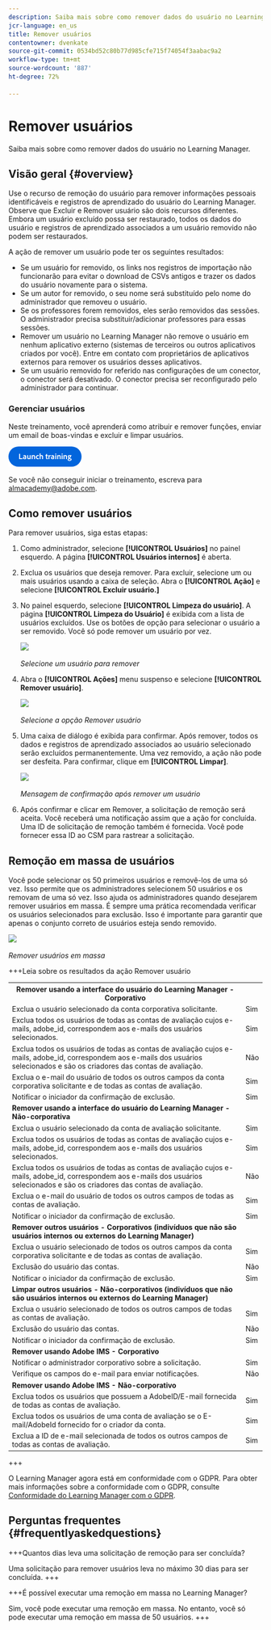```yaml
---
description: Saiba mais sobre como remover dados do usuário no Learning Manager.
jcr-language: en_us
title: Remover usuários
contentowner: dvenkate
source-git-commit: 0534bd52c80b77d985cfe715f74054f3aabac9a2
workflow-type: tm+mt
source-wordcount: '887'
ht-degree: 72%

---
```




# Remover usuários

Saiba mais sobre como remover dados do usuário no Learning Manager.

## Visão geral {#overview}

Use o recurso de remoção do usuário para remover informações pessoais identificáveis e registros de aprendizado do usuário do Learning Manager. Observe que Excluir e Remover usuário são dois recursos diferentes. Embora um usuário excluído possa ser restaurado, todos os dados do usuário e registros de aprendizado associados a um usuário removido não podem ser restaurados.

A ação de remover um usuário pode ter os seguintes resultados:

* Se um usuário for removido, os links nos registros de importação não funcionarão para evitar o download de CSVs antigos e trazer os dados do usuário novamente para o sistema.
* Se um autor for removido, o seu nome será substituído pelo nome do administrador que removeu o usuário.
* Se os professores forem removidos, eles serão removidos das sessões. O administrador precisa substituir/adicionar professores para essas sessões.
* Remover um usuário no Learning Manager não remove o usuário em nenhum aplicativo externo (sistemas de terceiros ou outros aplicativos criados por você). Entre em contato com proprietários de aplicativos externos para remover os usuários desses aplicativos.
* Se um usuário removido for referido nas configurações de um conector, o conector será desativado. O conector precisa ser reconfigurado pelo administrador para continuar.

### Gerenciar usuários

Neste treinamento, você aprenderá como atribuir e remover funções, enviar um email de boas-vindas e excluir e limpar usuários.

[![botão](assets/launch-training-button.png)](https://learningmanager.adobe.com/app/learner?accountId=98632&amp;sdid=4X3B8VJ2&amp;mv=display&amp;mv2=display#/course/7555586)

Se você não conseguir iniciar o treinamento, escreva para <almacademy@adobe.com>.

## Como remover usuários

Para remover usuários, siga estas etapas:

1. Como administrador, selecione **[!UICONTROL Usuários]** no painel esquerdo. A página **[!UICONTROL Usuários internos]** é aberta.
1. Exclua os usuários que deseja remover. Para excluir, selecione um ou mais usuários usando a caixa de seleção. Abra o **[!UICONTROL Ação]** e selecione **[!UICONTROL Excluir usuário.]**
1. No painel esquerdo, selecione **[!UICONTROL Limpeza do usuário]**. A página **[!UICONTROL Limpeza do Usuário]** é exibida com a lista de usuários excluídos. Use os botões de opção para selecionar o usuário a ser removido. Você só pode remover um usuário por vez.

   ![](assets/purge-1.png)

   *Selecione um usuário para remover*

1. Abra o **[!UICONTROL Ações]** menu suspenso e selecione **[!UICONTROL Remover usuário]**.

   ![](assets/purge-2.png)

   *Selecione a opção Remover usuário*

1. Uma caixa de diálogo é exibida para confirmar. Após remover, todos os dados e registros de aprendizado associados ao usuário selecionado serão excluídos permanentemente. Uma vez removido, a ação não pode ser desfeita. Para confirmar, clique em **[!UICONTROL Limpar]**.

   ![](assets/purge-3.png)

   *Mensagem de confirmação após remover um usuário*

1. Após confirmar e clicar em Remover, a solicitação de remoção será aceita. Você receberá uma notificação assim que a ação for concluída. Uma ID de solicitação de remoção também é fornecida. Você pode fornecer essa ID ao CSM para rastrear a solicitação.

## Remoção em massa de usuários

Você pode selecionar os 50 primeiros usuários e removê-los de uma só vez. Isso permite que os administradores selecionem 50 usuários e os removam de uma só vez. Isso ajuda os administradores quando desejarem remover usuários em massa. É sempre uma prática recomendada verificar os usuários selecionados para exclusão. Isso é importante para garantir que apenas o conjunto correto de usuários esteja sendo removido.

![](assets/bulk-purge-users.png)

*Remover usuários em massa*

+++Leia sobre os resultados da ação Remover usuário

<table>
 <tbody>
  <tr>
   <th><strong>Remover usando a interface do usuário do Learning Manager - Corporativo</strong></th>
   <th> </th>
  </tr>
  <tr>
   <td>Exclua o usuário selecionado da conta corporativa solicitante.<br></td>
   <td>Sim</td>
  </tr>
  <tr>
   <td>Exclua todos os usuários de todas as contas de avaliação cujos e-mails, adobe_id, correspondem aos e-mails dos usuários selecionados.</td>
   <td>Sim</td>
  </tr>
  <tr>
   <td>Exclua todos os usuários de todas as contas de avaliação cujos e-mails, adobe_id, correspondem aos e-mails dos usuários selecionados e são os criadores das contas de avaliação.</td>
   <td>Não</td>
  </tr>
  <tr>
   <td>Exclua o e-mail do usuário de todos os outros campos da conta corporativa solicitante e de todas as contas de avaliação.</td>
   <td>Sim</td>
  </tr>
  <tr>
   <td>Notificar o iniciador da confirmação de exclusão.</td>
   <td>Sim</td>
  </tr>
  <tr>
   <td><strong>Remover usando a interface do usuário do Learning Manager - Não-corporativa</strong></td>
   <td> </td>
  </tr>
  <tr>
   <td>Exclua o usuário selecionado da conta de avaliação solicitante.</td>
   <td>Sim</td>
  </tr>
  <tr>
   <td>Exclua todos os usuários de todas as contas de avaliação cujos e-mails, adobe_id, correspondem aos e-mails dos usuários selecionados.</td>
   <td>Sim</td>
  </tr>
  <tr>
   <td>Exclua todos os usuários de todas as contas de avaliação cujos e-mails, adobe_id, correspondem aos e-mails dos usuários selecionados e são os criadores das contas de avaliação.</td>
   <td>Não</td>
  </tr>
  <tr>
   <td>Exclua o e-mail do usuário de todos os outros campos de todas as contas de avaliação.</td>
   <td>Sim</td>
  </tr>
  <tr>
   <td>Notificar o iniciador da confirmação de exclusão.</td>
   <td>Sim</td>
  </tr>
  <tr>
   <td><strong>Remover outros usuários - Corporativos (indivíduos que não são usuários internos ou externos do Learning Manager)</strong></td>
   <td> </td>
  </tr>
  <tr>
   <td>Exclua o usuário selecionado de todos os outros campos da conta corporativa solicitante e de todas as contas de avaliação.</td>
   <td>Sim</td>
  </tr>
  <tr>
   <td>Exclusão do usuário das contas.</td>
   <td>Não</td>
  </tr>
  <tr>
   <td>Notificar o iniciador da confirmação de exclusão. </td>
   <td>Sim</td>
  </tr>
  <tr>
   <td><strong>Limpar</strong> <strong>outros usuários - Não-corporativos (indivíduos que não são usuários internos ou externos do Learning Manager)</strong></td>
   <td> </td>
  </tr>
  <tr>
   <td>Exclua o usuário selecionado de todos os outros campos de todas as contas de avaliação.</td>
   <td>Sim</td>
  </tr>
  <tr>
   <td>Exclusão do usuário das contas.</td>
   <td>Não</td>
  </tr>
  <tr>
   <td>Notificar o iniciador da confirmação de exclusão.</td>
   <td>Sim</td>
  </tr>
  <tr>
   <td><strong>Remover usando Adobe IMS - Corporativo</strong></td>
   <td> </td>
  </tr>
  <tr>
   <td>Notificar o administrador corporativo sobre a solicitação.</td>
   <td>Sim</td>
  </tr>
  <tr>
   <td>Verifique os campos do e-mail para enviar notificações.</td>
   <td>Não</td>
  </tr>
  <tr>
   <td><strong>Remover usando Adobe IMS - Não-corporativo</strong></td>
   <td> </td>
  </tr>
  <tr>
   <td>Exclua todos os usuários que possuem a AdobeID/E-mail fornecida de todas as contas de avaliação.</td>
   <td>Sim</td>
  </tr>
  <tr>
   <td>Exclua todos os usuários de uma conta de avaliação se o E-mail/AdobeId fornecido for o criador da conta.</td>
   <td>Sim</td>
  </tr>
  <tr>
   <td>Exclua a ID de e-mail selecionada de todos os outros campos de todas as contas de avaliação.</td>
   <td>Sim</td>
  </tr>
 </tbody>
</table>

+++

O Learning Manager agora está em conformidade com o GDPR. Para obter mais informações sobre a conformidade com o GDPR, consulte  [Conformidade do Learning Manager com o GDPR](../../kb/prime-gdpr.md).

## Perguntas frequentes {#frequentlyaskedquestions}

+++Quantos dias leva uma solicitação de remoção para ser concluída?

Uma solicitação para remover usuários leva no máximo 30 dias para ser concluída.
+++

+++É possível executar uma remoção em massa no Learning Manager?

Sim, você pode executar uma remoção em massa. No entanto, você só pode executar uma remoção em massa de 50 usuários.
+++
